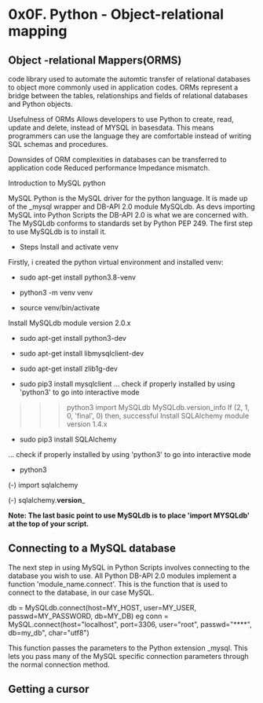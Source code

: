 # 0x0F. Python - Object-relational mapping

## Object -relational Mappers(ORMS)

code library used to automate the automtic transfer of relational databases to object more commonly used in application codes. ORMs represent a bridge between the tables, relationships and fields of relational databases and Python objects.

Usefulness of ORMs
Allows developers to use Python to create, read, update and delete, instead of MYSQL in basesdata. This means programmers can use the language they are comfortable instead of writing SQL schemas and procedures.

Downsides of ORM
complexities in databases can be transferred to application code
Reduced performance
Impedance mismatch.

Introduction to MySQL python

MySQL Python is the MySQL driver for the python language. It is made up of the _mysql wrapper and DB-API 2.0 module MySQLdb. As devs importing MySQL into Python Scripts the DB-API 2.0 is what we are concerned with. The MySQLdb conforms to standards set by Python PEP 249. The first step to use MySQLdb is to install it.

* Steps
Install and activate venv

Firstly, i created the python virtual environment and installed venv:

* sudo apt-get install python3.8-venv

* python3 -m venv venv

* source venv/bin/activate

Install MySQLdb module version 2.0.x

* sudo apt-get install python3-dev

* sudo apt-get install libmysqlclient-dev

* sudo apt-get install zlib1g-dev

* sudo pip3 install mysqlclient
... check if properly installed by using 'python3' to go into interactive mode

>>> python3
>>> import MySQLdb
>>> MySQLdb.version_info
If (2, 1, 0, 'final', 0) then, successful
Install SQLAlchemy module version 1.4.x

* sudo pip3 install SQLAlchemy

... check if properly installed by using 'python3' to go into interactive mode

- python3

(-) import sqlalchemy

(-) sqlalchemy.__version___

**Note: The last basic point to use MySQLdb is to place 'import MYSQLdb' at the top of your script.**

## Connecting to a MySQL database

The next step in using MySQL in Python Scripts involves connecting to the database you wish to use. All Python DB-API 2.0 modules implement a function 'module_name.connect'. This is the function that is used to connect to the database, in our case MySQL.

db = MySQLdb.connect(host=MY_HOST, user=MY_USER, passwd=MY_PASSWORD, db=MY_DB)
eg
conn = MySQL.connect(host="localhost", port=3306, user="root", passwd="****", db=my_db", char="utf8")

This function passes the parameters to the Python extension _mysql.  This lets you pass many of the MySQL specific connection parameters through the normal connection method.

## Getting a cursor
